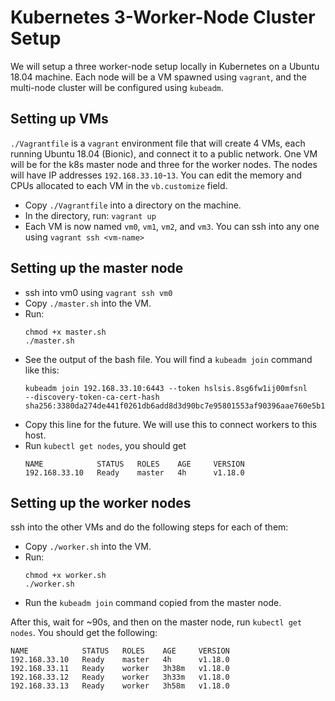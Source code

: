 # Kubernetes 3-Worker-Node Cluster Setup

We will setup a three worker-node setup locally in Kubernetes on a Ubuntu 18.04 machine. Each node will be a VM spawned using `vagrant`, and the multi-node cluster will be configured using `kubeadm`.

## Setting up VMs

`./Vagrantfile` is a `vagrant` environment file that will create 4 VMs, each running Ubuntu 18.04 (Bionic), and connect it to a public network. One VM will be for the k8s master node and three for the worker nodes. The nodes will have IP addresses `192.168.33.10`-`13`. You can edit the memory and CPUs allocated to each VM in the `vb.customize` field.

- Copy `./Vagrantfile` into a directory on the machine.
- In the directory, run: `vagrant up`
- Each VM is now named `vm0`, `vm1`, `vm2`, and `vm3`. You can ssh into any one using `vagrant ssh <vm-name>`

## Setting up the master node

- ssh into vm0 using `vagrant ssh vm0`
- Copy `./master.sh` into the VM.
- Run:
    ```
    chmod +x master.sh
    ./master.sh
    ```
- See the output of the bash file. You will find a `kubeadm join` command like this:
    ```
    kubeadm join 192.168.33.10:6443 --token hslsis.8sg6fw1ij00mfsnl     --discovery-token-ca-cert-hash sha256:3380da274de441f0261db6add8d3d90bc7e95801553af90396aae760e5b116fe
    ```
- Copy this line for the future. We will use this to connect workers to this host.
- Run `kubectl get nodes`, you should get
    ```
    NAME            STATUS   ROLES    AGE     VERSION
    192.168.33.10   Ready    master   4h      v1.18.0
    ```

## Setting up the worker nodes

ssh into the other VMs and do the following steps for each of them:
- Copy `./worker.sh` into the VM.
- Run:
    ```
    chmod +x worker.sh
    ./worker.sh
    ```
- Run the `kubeadm join` command copied from the master node.

After this, wait for ~90s, and then on the master node, run `kubectl get nodes`. You should get the following:
```
NAME            STATUS   ROLES    AGE     VERSION
192.168.33.10   Ready    master   4h      v1.18.0
192.168.33.11   Ready    worker   3h38m   v1.18.0
192.168.33.12   Ready    worker   3h33m   v1.18.0
192.168.33.13   Ready    worker   3h58m   v1.18.0
```